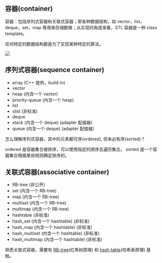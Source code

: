 ## 容器(container)

容器：包括序列式容器和关联式容器；即各种数据结构，如 vector，list，deque，set，map 等用来存储数据；从实现的角度来看，STL 容器是一种 class template。

任何特定的数据结构都是为了实现某种特定的算法。

![](https://github.com/steveLauwh/SGI-STL/raw/master/The%20Annotated%20STL%20Sources%20V3.3/Other/container.PNG)

## 序列式容器(sequence container)

* array (C++ 提供，build-in)
* vector
* heap (内含一个 vector)
* priority-queue (内含一个 heap)
* list
* slist (非标准)
* deque
* stack (内含一个 deque)  (adapter 配接器)
* queue (内含一个 deque)  (adapter 配接器)

怎么理解序列式容器，其中的元素都可序(ordered), 但未必有序(sorted)？

ordered 是容器集合被排序，可以使用指定的顺序去遍历集合。 sorted 是一个容器集合根据某些规则确定排序的。

## 关联式容器(associative container)

* RB-tree (非公开)
* set (内含一个 RB-tree)
* map (内含一个 RB-tree)
* multiset (内含一个 RB-tree)
* multimap (内含一个 RB-tree)
* hashtable (非标准)
* hash_set (内含一个 hashtable)  (非标准)
* hash_map (内含一个 hashtable)  (非标准)
* hash_multiset (内含一个 hashtable)  (非标准)
* hash_multimap (内含一个 hashtable)  (非标准)

熟悉关联式容器，需要有 [RB-tree](https://github.com/steveLauwh/Data-Structures-And-Algorithms/tree/master/Tree/RB-tree)(红黑树原理) 和 [hash table](https://github.com/steveLauwh/Data-Structures-And-Algorithms/tree/master/Hash%20Table)(哈希表原理) 基础。

